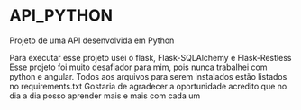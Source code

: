 # API_PYTHON
Projeto de uma API desenvolvida em Python

Para executar esse projeto usei o flask, Flask-SQLAlchemy e Flask-Restless 
Esse projeto foi muito desafiador para mim, pois nunca trabalhei com python e angular.
Todos aos arquivos para serem instalados estão listados no requirements.txt
Gostaria de agradecer a oportunidade acredito que no dia a dia posso aprender mais e mais com cada um 

